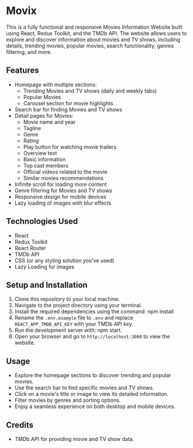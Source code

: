 # Movix
This is a fully functional and responsive Movies Information Website built using React, Redux Toolkit, and the TMDb API. The website allows users to explore and discover information about movies and TV shows, including details, trending movies, popular movies, search functionality, genres filtering, and more.

## Features

- Homepage with multiple sections:
  - Trending Movies and TV shows (daily and weekly tabs)
  - Popular Movies
  - Carousel section for movie highlights
- Search bar for finding Movies and TV shows
- Detail pages for Movies:
  - Movie name and year
  - Tagline
  - Genre
  - Rating
  - Play button for watching movie trailers
  - Overview text
  - Basic information
  - Top cast members
  - Official videos related to the movie
  - Similar movies recommendations
- Infinite scroll for loading more content
- Genre filtering for Movies and TV shows
- Responsive design for mobile devices
- Lazy loading of images with blur effects

## Technologies Used

- React
- Redux Toolkit
- React Router
- TMDb API
- CSS (or any styling solution you've used)
- Lazy Loading for images

## Setup and Installation

1. Clone this repository to your local machine.
2. Navigate to the project directory using your terminal.
3. Install the required dependencies using the command: npm install
4. Rename the `.env.example` file to `.env` and replace `REACT_APP_TMDB_API_KEY` with your TMDb API key.
5. Run the development server with: npm start.
6. Open your browser and go to `http://localhost:3000` to view the website.

## Usage

- Explore the homepage sections to discover trending and popular movies.
- Use the search bar to find specific movies and TV shows.
- Click on a movie's title or image to view its detailed information.
- Filter movies by genres and sorting options.
- Enjoy a seamless experience on both desktop and mobile devices.

## Credits

- TMDb API for providing movie and TV show data.


